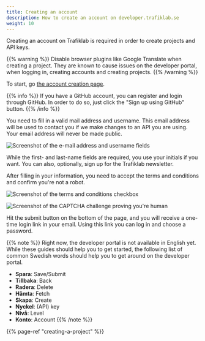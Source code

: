 ```yaml
---
title: Creating an account
description: How to create an account on developer.trafiklab.se 
weight: 10
---
```

Creating an account on Trafiklab is required in order to create projects and API keys.

{{% warning %}}  Disable browser plugins like Google Translate when creating a project. They are known to
cause issues on the developer portal, when logging in, creating accounts and creating projects. {{% /warning %}}

To start, go [the account creation page](https://developer.trafiklab.se/user/register).

{{% info %}} If you have a GitHub account, you can register and login through GitHub. In order to do so, just click
the "Sign up using GitHub" button. {{% /info %}}

You need to fill in a valid mail address and username. This email address will be used to contact you if we make changes
to an API you are using. Your email address will never be made public.

![Screenshot of the e-mail address and username fields](/media/2020/05/create-account-email-username.png)

While the first- and last-name fields are required, you use your initials if you want. You can also, optionally, sign up
for the Trafiklab newsletter.

After filling in your information, you need to accept the terms and conditions and confirm you're not a robot.

![Screenshot of the terms and conditions checkbox](/media/2020/05/accept-tos.png)

![Screenshot of the CAPTCHA challenge proving you&apos;re human](/media/2020/05/captcha.png)

Hit the submit button on the bottom of the page, and you will receive a one-time login link in your email. Using this
link you can log in and choose a password.

{{% note %}} Right now, the developer portal is not available in English yet. While these guides should help you to get
started, the following list of common Swedish words should help you to get around on the developer portal.

* **Spara**: Save/Submit
* **Tillbaka**: Back
* **Radera**: Delete
* **Hämta**: Fetch
* **Skapa**: Create
* **Nyckel**: (API) key
* **Nivå**: Level
* **Konto**: Account
{{% /note %}}

{{% page-ref "creating-a-project" %}}